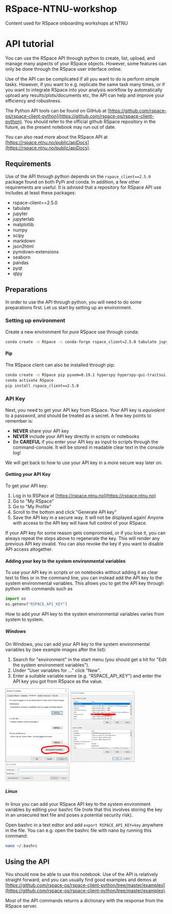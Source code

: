 # RSpace-NTNU-workshop
 Content used for RSpace onboarding workshops at NTNU

# API tutorial

You can use the RSpace API through python to create, list, upload, and manage many aspects of your RSpace objects. However, some features can only be done through the RSpace user interface online.

Use of the API can be complicated if all you want to do is perform simple tasks. However, if you want to e.g. replicate the same task many times, or if you want to integrate RSpace into your analysis workflow by automatically upload any results/plots/documents etc, the API can help and improve your efficiency and robustness.

The Python API tools can be found on GitHub at [https://github.com/rspace-os/rspace-client-python](https://github.com/rspace-os/rspace-client-python). You should refer to the official github RSpace repository in the future, as the present notebook may run out of date.

You can also read more about the RSpace API at [https://rspace.ntnu.no/public/apiDocs](https://rspace.ntnu.no/public/apiDocs).

## Requirements

Use of the API through python depends on the `rspace_client==2.5.0` package found on both PyPi and conda. In addition, a few other requirements are useful. It is advised that a repository for RSpace API use includes at least these packages:

- rspace-client==2.5.0
- tabulate
- jupyter
- jupyterlab
- matplotlib
- numpy
- scipy
- markdown
- json2html
- pymdown-extensions
- seaborn
- pandas
- pyqt
- qtpy

## Preparations

In order to use the API through python, you will need to do some preparations first. Let us start by setting up an environment.

### Setting up environment

Create a new environment for _pure_ RSpace use through conda:

```bash
conda create -n RSpace -c conda-forge rspace_client=2.5.0 tabulate jupyter jupyterlab matplotlib numpy scipy markdown json2html pymdown-extensions seaborn pandas pyqt qtpy
```

#### Pip

The RSpace client can also be installed through pip:

```bash
conda create -n RSpace pip pyxem=0.19.1 hyperspy hyperspy-gui-traitsui hyperspy-gui-ipywidgets tabulate jupyter jupyterlab matplotlib numpy<2.0.0 scipy markdown json2html pymdown-extensions seaborn pandas pyqt qtpy
conda activate RSpace
pip install rspace_client==2.5.0
```

### API Key
Next, you need to get your API key from RSpace. Your API key is _equivalent_ to a password, and should be treated as a secret. A few key points to remember is:

- __NEVER__ share your API key
- __NEVER__ include your API key directly in scripts or notebooks
- Be __CAREFUL__ if you enter your API key as input to scripts through the command-console. It will be stored in readable clear text in the console log!

We will get back to how to use your API key in a _more_ secure way later on. 

#### Getting your API Key

To get your API key:

1. Log in to RSPace at [https://rspace.ntnu.no](https://rspace.ntnu.no)
2. Go to "My RSpace"
3. Go to "My Profile"
4. Scroll to the bottom and click "Generate API key"
5. Save the API key in a secure way. It will not be displayed again! Anyone with access to the API key will have full control of your RSpace.

If your API key for some reason gets compromised, or if you lose it, you can always repeat the steps above to regenerate the key. This will render any previous API key invalid. You can also revoke the key if you want to disable API access altogether.

#### Adding your key to the system environmental variables

To use your API key in scripts or on notebooks without adding it as clear text to files or in the command line, you can instead add the API key to the system environmental variables. This allows you to get the API key through python with commands such as 

```python
import os
os.getenv("RSPACE_API_KEY")
```

How to add your API key to the system environmental variables varies from system to system.

##### Windows

On Windows, you can add your API key to the system environmental variables by (see example images after the list):

1. Search for "environment" in the start menu (you should get a hit for "Edit the system environment variables").
2. Under "User variables for ..." click "New".
3. Enter a suitable variable name (e.g. "RSPACE_API_KEY") and enter the API key you got from RSpace as the value.

<img src="./images/windows_edit_env_var_1.PNG" alt="Edit system environmental variables Windows 1" width="200"/>  
  
<img src="./images/windows_edit_env_var_2.PNG" alt="Edit system environmental variables Windows 2" width="200"/>  
  
<img src="./images/windows_edit_env_var_3.PNG" alt="Edit system environmental variables Windows 3" width="200"/>  

##### Linux

In linux you can add your RSpace API key to the system environment variables by editing your bashrc file (note that this involves storing the key in an unsecured text file and poses a potential security risk). 

Open bashrc in a text editor and add `export RSPACE_API_KEY=key` anywhere in the file. You can e.g. open the bashrc file with nano by running this command:
```bash
nano ~/.bashrc
```

## Using the API

You should now be able to use this notebook. Use of the API is relatively straight forward, and you can usually find good examples and demos at [https://github.com/rspace-os/rspace-client-python/tree/master/examples](https://github.com/rspace-os/rspace-client-python/tree/master/examples). 

Most of the API commands returns a dictionary with the response from the RSpace server.